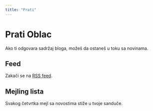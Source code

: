 ```yaml
---
title: "Prati"
---
```


# Prati Oblac

Ako ti odgovara sadržaj bloga, možeš da ostaneš u toku sa novinama.

## Feed

Zakači se na [RSS feed](/index.xml).

## Mejling lista

Svakog četvrtka mejl sa novostima stiže u tvoje sanduče.

